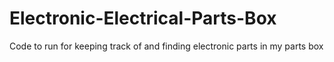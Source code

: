 # Electronic-Electrical-Parts-Box
Code to run for keeping track of and finding electronic parts in my parts box
